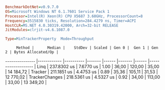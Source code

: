 ```ini

BenchmarkDotNet=v0.9.7.0
OS=Microsoft Windows NT 6.1.7601 Service Pack 1
Processor=Intel(R) Xeon(R) CPU X5687 3.60GHz, ProcessorCount=8
Frequency=3515830 ticks, Resolution=284.4279 ns, Timer=ACPI
HostCLR=MS.NET 4.0.30319.42000, Arch=32-bit RELEASE
JitModules=clrjit-v4.6.1087.0

Type=MinTrackerProperty  Mode=Throughput  

```
         Method |      Median |    StdDev | Scaled | Gen 0 |  Gen 1 | Gen 2 | Bytes Allocated/Op |
--------------- |------------ |---------- |------- |------ |------- |------ |------------------- |
           Linq | 237.8302 us | 7.6770 us |   1.00 | 36,00 | 120,00 | 35,00 |          14 184,72 |
        Tracker | 211.1851 us | 4.4753 us |   0.89 | 35,36 | 105,11 | 31,53 |          12 770,02 |
 TrackerChanges | 218.5361 us | 4.5327 us |   0.92 | 34,00 | 113,00 | 33,00 |          13 349,20 |
